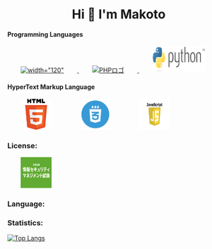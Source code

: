 <h1 align="center">Hi 👋 I'm Makoto</h1>
  
<!--   <h3 style="align-items: left;">Languages and Tools:</h3> -->
<!--   <h5 style="align-items: left;">Development Environment</h5>
  <div style="align-items: left;">
    <a href="https://git-scm.com/" target="_blank"> <img src="img/git-icon.svg" alt=width="60" height="60"/> </a>
  </div> -->
  
  
  <h4 style="align-items: left;">Programming Languages</h4>
  <div style="align-items: left;">
    <a href="https://simple.wikipedia.org/wiki/C_(programming_language)" target="_blank"> <img src="https://cdn.discordapp.com/attachments/831127414067298304/881152499258646578/220px-C_Programming_Language.png" alt=width="120" height="60" hspace="30"/> </a>
  <a href="https://ja.wikipedia.org/wiki/%E3%83%95%E3%82%A1%E3%82%A4%E3%83%AB:PHP-logo.svg" target="_blank"> <img src="https://upload.wikimedia.org/wikipedia/commons/2/27/PHP-logo.svg" alt="PHPロゴ" width="60" height="60" hspace="30"/> </a>
  <a href="https://ja.wikipedia.org/wiki/Python" target="_blank"> <img src="img/Python_logo.svg.png" alt="pythonロゴ" width="120" height="60" hspace="30"/> </a>

  </div>
  <h4 style="align-items: left;">HyperText Markup Language</h4>
  <div style="align-items: left;">
    <a href="https://ja.wikipedia.org/wiki/HTML5" target="_blank"><img src="img/HTML5_logo.svg.png"  alt="HTML5ロゴ" width="70" height="70" hspace="30"></a>
    <a href="https://simple.wikipedia.org/wiki/Cascading_Style_Sheets" target="_blank"><img src="img/css.webp"  alt="CS5ロゴ" width="70" height="70" hspace="30"></a>
    <a href="https://ja.wikipedia.org/wiki/JavaScript target="_blank"><img src="img/javascript.png"  alt="JSロゴ" width="70" height="70" hspace="30"></a>

  </div>
    <h3 style="align-items: left;">License:</h3>
    <a href="https://www.jitec.ipa.go.jp/sg/about.html" target="_blank"><img src="img/ロゴ.png"  alt="ロゴ" width="70" height="70" hspace="30"></a>
    <h3 style="align-items: left;">Language:</h3> 
                                                                                                                                     
   <h3 style="align-items: left;">Statistics:</h3> 



[![Top Langs](https://github-readme-stats.vercel.app/api/top-langs/?username=lion-rion)](https://github.com/anuraghazra/github-readme-stats)
